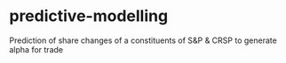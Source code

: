 # predictive-modelling
Prediction of share changes of a constituents of S&amp;P &amp; CRSP to generate alpha for trade
